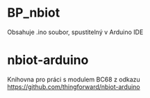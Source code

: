 # BP_nbiot
Obsahuje .ino soubor, spustitelný v Arduino IDE

# nbiot-arduino
Knihovna pro práci s modulem BC68 z odkazu https://github.com/thingforward/nbiot-arduino
